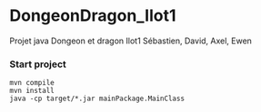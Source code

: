 # DongeonDragon_Ilot1
Projet java Dongeon et dragon Ilot1 Sébastien, David, Axel, Ewen

### Start project

````
mvn compile
mvn install
java -cp target/*.jar mainPackage.MainClass
````
